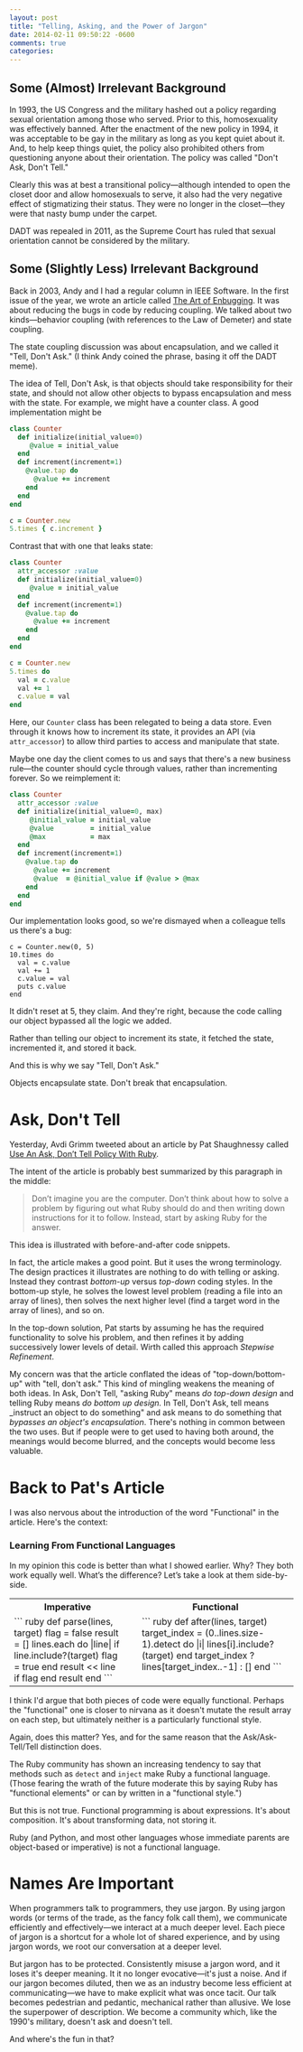 ```yaml
---
layout: post
title: "Telling, Asking, and the Power of Jargon"
date: 2014-02-11 09:50:22 -0600
comments: true
categories: 
---
```


## Some (Almost) Irrelevant Background

In 1993, the US Congress and the military hashed out a policy regarding
sexual orientation among those who served. Prior to this,
homosexuality was effectively banned. After the enactment of the new
policy in 1994, it was acceptable to be gay in the military as long as
you kept quiet about it. And, to help keep things quiet, the policy
also prohibited others from questioning anyone about their
orientation. The policy was called "Don't Ask, Don't Tell."

Clearly this was at best a transitional policy—although intended to
open the closet door and allow homosexuals to serve, it also had the
very negative effect of stigmatizing their status. They were no longer
in the closet—they were that nasty bump under the carpet.

DADT was repealed in 2011, as the Supreme Court has ruled that
sexual orientation cannot be considered by the military.

## Some (Slightly Less) Irrelevant Background

Back in 2003, Andy and I had a regular column in IEEE Software. In the
first issue of the year, we wrote an article called [The Art of Enbugging](http://www.ccs.neu.edu/research/demeter/related-work/pragmatic-programmer/jan_03_enbug.pdf). It
was about reducing the bugs in code by reducing coupling. We talked
about two kinds—behavior coupling (with references to the Law of
Demeter) and state coupling.

The state coupling discussion was about encapsulation, and we called it
"Tell, Don't Ask." (I think Andy coined the phrase, basing it off the
DADT meme).

The idea of Tell, Don't Ask, is that objects should take
responsibility for their state, and should not allow other objects to
bypass encapsulation and mess with the state. For example, we might
have a counter class. A good implementation might be

``` ruby
class Counter
  def initialize(initial_value=0)
     @value = initial_value
  end
  def increment(increment=1)
    @value.tap do
      @value += increment
    end
  end
end

c = Counter.new
5.times { c.increment }
```

Contrast that with one that leaks state:

``` ruby
class Counter
  attr_accessor :value
  def initialize(initial_value=0)
     @value = initial_value
  end
  def increment(increment=1)
    @value.tap do
      @value += increment
    end
  end
end

c = Counter.new
5.times do
  val = c.value
  val += 1
  c.value = val
end
```

Here, our `Counter` class has been relegated to being a data
store. Even through it knows how to increment its state, it provides
an API (via `attr_accessor`) to allow third parties to access and
manipulate that state.

Maybe one day the client comes to us and says that there's a new
business rule—the counter should cycle through values, rather than
incrementing forever. So we reimplement it:

``` ruby
class Counter
  attr_accessor :value
  def initialize(initial_value=0, max)
     @initial_value = initial_value
     @value         = initial_value
     @max           = max
  end
  def increment(increment=1)
    @value.tap do
      @value += increment
      @value  = @initial_value if @value > @max
    end
  end
end
```

Our implementation looks good, so we're dismayed when a colleague tells us
there's a bug:

```
c = Counter.new(0, 5)
10.times do
  val = c.value
  val += 1
  c.value = val
  puts c.value
end
```

It didn't reset at 5, they claim. And they're right, because the code
calling our object bypassed all the logic we added.

Rather than telling our object to increment its state, it fetched the
state, incremented it, and stored it back.

And this is why we say "Tell, Don't Ask."

Objects encapsulate state. Don't break that encapsulation.


# Ask, Don't Tell

Yesterday, Avdi Grimm tweeted about an article by Pat Shaughnessy
called [Use An Ask, Don’t Tell Policy With Ruby](http://patshaughnessy.net/2014/2/10/use-an-ask-dont-tell-policy-with-ruby).

The intent of the article is probably best summarized by this
paragraph in the middle:

> Don’t imagine you are the computer. Don’t think about how to solve a
> problem by figuring out what Ruby should do and then writing down
> instructions for it to follow. Instead, start by asking Ruby for the
> answer.

This idea is illustrated with before-and-after code snippets.

In fact, the article makes a good point. But it uses the wrong
terminology. The design practices it illustrates are nothing to do
with telling or asking. Instead they contrast _bottom-up_ versus
_top-down_ coding styles. In the bottom-up style, he solves the lowest
level problem (reading a file into an array of lines), then solves the
next higher level (find a target word in the array of lines), and so
on.

In the top-down solution, Pat starts by assuming he has the required
functionality to solve his problem, and then refines it by adding
successively lower levels of detail. Wirth called this approach
_Stepwise Refinement_.

My concern was that the article conflated the ideas of
"top-down/bottom-up" with "tell, don't ask." This kind of mingling
weakens the meaning of both ideas. In Ask, Don't Tell, "asking Ruby"
means _do top-down design_ and telling Ruby means _do bottom up
design._ In Tell, Don't Ask, tell means _instruct an object to do
something" and ask means to do something that _bypasses an object's
encapsulation_. There's nothing in common between the two uses. But if
people were to get used to having both around, the meanings would
become blurred, and the concepts would become less valuable.


# Back to Pat's Article

I was also nervous about the introduction of the word "Functional" in
the article. Here's the context:

### Learning From Functional Languages

In my opinion this code is better than what I showed earlier. Why?
They both work equally well. What’s the difference? Let’s take a look
at them side-by-side.

<table>
<tr><th>Imperative</th><th>&nbsp;</th><th>Functional</th></tr>
<tr>
<td style="vertical-align: top">
``` ruby
def parse(lines, target)
  flag = false
  result = []
  lines.each do |line|
    if line.include?(target)
      flag = true
    end
    result << line if flag
  end
  result
end
```
</td>
<td></td>
<td style="vertical-align: top">
``` ruby
def after(lines, target)
  target_index = (0..lines.size-1).detect do |i|
    lines[i].include?(target)
  end
  target_index ? lines[target_index..-1] : []
end
```
</td>
</tr>
</table>

I think I'd argue that both pieces of code were equally
functional. Perhaps the "functional" one is closer to nirvana as it
doesn't mutate the result array on each step, but ultimately neither
is a particularly functional style.

Again, does this matter? Yes, and for the same reason that the
Ask/Ask-Tell/Tell distinction does.

The Ruby community has shown an increasing tendency to say that
methods such as `detect` and `inject` make Ruby a functional
language. (Those fearing the wrath of the future moderate this by
saying Ruby has "functional elements" or can by written in a
"functional style.")

But this is not true. Functional programming is about
expressions. It's about composition. It's about transforming data, not
storing it. 

Ruby (and Python, and most other languages whose immediate parents are
object-based or imperative) is not a functional language.


# Names Are Important

When programmers talk to programmers, they use jargon.  By using
jargon words (or terms of the trade, as the fancy folk call them), we
communicate efficiently and effectively—we interact at a much deeper
level. Each piece of jargon is a shortcut for a whole lot of shared
experience, and by using jargon words, we root our conversation at a
deeper level.

But jargon has to be protected. Consistently misuse a jargon word, and
it loses it's deeper meaning. It it no longer evocative—it's just a
noise. And if our jargon becomes diluted, then we as an industry
become less efficient at communicating—we have to make explicit what
was once tacit. Our talk becomes pedestrian and pedantic, mechanical
rather than allusive. We lose the superpower of description. We become
a community which, like the 1990's military, doesn't ask and doesn't tell.

And where's the fun in that?




<!--  LocalWords:  stigmatizing Demeter meme def attr accessor API
 -->
<!--  LocalWords:  Avdi tweeted Shaughnessy Wirth conflated
 -->
